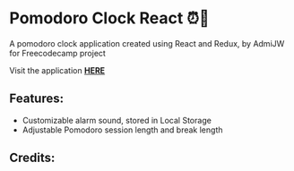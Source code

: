 # Pomodoro Clock React ⏰🍅

A pomodoro clock application created using React and Redux, by AdmiJW for Freecodecamp project

Visit the application __[HERE](https://admijw.github.io/pomodoro_clock_react/index.html)__

## Features:
* Customizable alarm sound, stored in Local Storage
* Adjustable Pomodoro session length and break length

## Credits:
